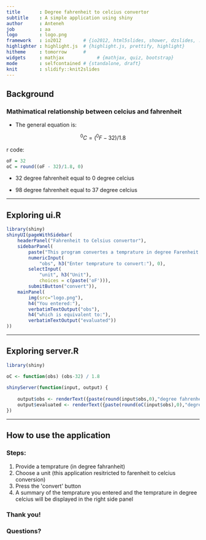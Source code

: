```yaml
---
title       : Degree fahrenheit to celcius convertor
subtitle    : A simple application using shiny
author      : Anteneh
job         : aa
logo        : logo.png
framework   : io2012        # {io2012, html5slides, shower, dzslides, ...}
highlighter : highlight.js  # {highlight.js, prettify, highlight}
hitheme     : tomorrow      # 
widgets     : mathjax            # {mathjax, quiz, bootstrap}
mode        : selfcontained # {standalone, draft}
knit        : slidify::knit2slides
---
```


## Background
### Mathimatical relationship between celcius and fahrenheit

- The general equation is:

$$
^{0}C = (^{0}F - 32)/1.8
$$

r code:

```r
oF = 32
oC = round((oF - 32)/1.8, 0)
```

- 32 degree fahrenheit equal to 0 degree celcius



- 98 degree fahrenheit equal to 37 degree celcius

--- 

## Exploring ui.R


```r
library(shiny)
shinyUI(pageWithSidebar(
    headerPanel("Fahrenheit to Celsius convertor"),
    sidebarPanel(
        paste("This program convertes a temprature in degree Farenheit to degree Celcius. Please enter a temprature, select unit and press 'convert'. The result will be displayed in the right side panel."),
        numericInput(
            "obs", h3("Enter temprature to convert:"), 0),
        selectInput(
            "unit", h3("Unit"),
            choices = c(paste('oF'))),
        submitButton("convert")),
    mainPanel(
        img(src="logo.png"),
        h4("You entered:"),
        verbatimTextOutput("obs"),
        h4("which is equivalent to:"),
        verbatimTextOutput("evaluated"))
))
```

---

## Exploring server.R


```r
library(shiny)

oC <- function(obs) (obs-32) / 1.8
    
shinyServer(function(input, output) {
    
    output$obs <- renderText({paste(round(input$obs,0),"degree fahrenheit")})
    output$evaluated <- renderText({paste(round(oC(input$obs),0),"degree celsius")})
})
```

--- 

## How to use the application

### Steps:
1. Provide a temprature (in degree fahranheit)
2. Choose a unit (this application resitricted to farenheit to celcius conversion)
3. Press the 'convert' button
4. A summary of the temprature you entered and the temprature in degree celcius will be displayed in the right side panel

### Thank you!

### Questions?
